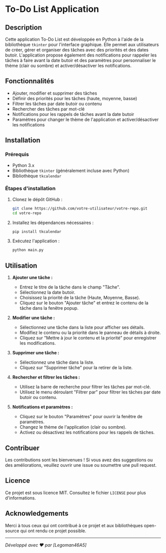 # To-Do List Application

## Description

Cette application To-Do List est développée en Python à l'aide de la bibliothèque `tkinter` pour l'interface graphique. Elle permet aux utilisateurs de créer, gérer et organiser des tâches avec des priorités et des dates butoir. L'application propose également des notifications pour rappeler les tâches à faire avant la date butoir et des paramètres pour personnaliser le thème (clair ou sombre) et activer/désactiver les notifications.

## Fonctionnalités

- Ajouter, modifier et supprimer des tâches
- Définir des priorités pour les tâches (haute, moyenne, basse)
- Filtrer les tâches par date butoir ou contenu
- Rechercher des tâches par mot-clé
- Notifications pour les rappels de tâches avant la date butoir
- Paramètres pour changer le thème de l'application et activer/désactiver les notifications

## Installation

### Prérequis

- Python 3.x
- Bibliothèque `tkinter` (généralement incluse avec Python)
- Bibliothèque `tkcalendar`

### Étapes d'installation

1. Clonez le dépôt GitHub :
    ```bash
    git clone https://github.com/votre-utilisateur/votre-repo.git
    cd votre-repo
    ```

2. Installez les dépendances nécessaires :
    ```bash
    pip install tkcalendar
    ```

3. Exécutez l'application :
    ```bash
    python main.py
    ```

## Utilisation

1. **Ajouter une tâche :**
   - Entrez le titre de la tâche dans le champ "Tâche".
   - Sélectionnez la date butoir.
   - Choisissez la priorité de la tâche (Haute, Moyenne, Basse).
   - Cliquez sur le bouton "Ajouter tâche" et entrez le contenu de la tâche dans la fenêtre popup.

2. **Modifier une tâche :**
   - Sélectionnez une tâche dans la liste pour afficher ses détails.
   - Modifiez le contenu ou la priorité dans le panneau de détails à droite.
   - Cliquez sur "Mettre à jour le contenu et la priorité" pour enregistrer les modifications.

3. **Supprimer une tâche :**
   - Sélectionnez une tâche dans la liste.
   - Cliquez sur "Supprimer tâche" pour la retirer de la liste.

4. **Rechercher et filtrer les tâches :**
   - Utilisez la barre de recherche pour filtrer les tâches par mot-clé.
   - Utilisez le menu déroulant "Filtrer par" pour filtrer les tâches par date butoir ou contenu.

5. **Notifications et paramètres :**
   - Cliquez sur le bouton "Paramètres" pour ouvrir la fenêtre de paramètres.
   - Changez le thème de l'application (clair ou sombre).
   - Activez ou désactivez les notifications pour les rappels de tâches.

## Contribuer

Les contributions sont les bienvenues ! Si vous avez des suggestions ou des améliorations, veuillez ouvrir une issue ou soumettre une pull request.

## Licence

Ce projet est sous licence MIT. Consultez le fichier `LICENSE` pour plus d'informations.

## Acknowledgements

Merci à tous ceux qui ont contribué à ce projet et aux bibliothèques open-source qui ont rendu ce projet possible.

---

*Développé avec ❤️ par [Legoman46A5]*
